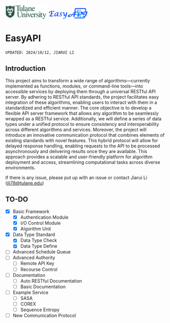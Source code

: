 <img src="images/tulane_long.png" width="128px">
<img src="images/icon_long.png" width="128px"> 

# EasyAPI
`UPDATED: 2024/10/12, JIARUI LI`

## Introduction
This project aims to transform a wide range of algorithms—currently implemented as functions, modules, or command-line tools—into accessible services by deploying them through a universal RESTful API server. By adhering to RESTful API standards, the project facilitates easy integration of these algorithms, enabling users to interact with them in a standardized and efficient manner.
The core objective is to develop a flexible API server framework that allows any algorithm to be seamlessly wrapped as a RESTful service. Additionally, we will define a series of data types under a unified protocol to ensure consistency and interoperability across different algorithms and services.
Moreover, the project will introduce an innovative communication protocol that combines elements of existing standards with novel features. This hybrid protocol will allow for delayed response handling, enabling requests to the API to be processed asynchronously and delivering results once they are available.
This approach provides a scalable and user-friendly platform for algorithm deployment and access, streamlining computational tasks across diverse environments.

If there is any issue, please put up with an issue or contact Jiarui Li (jli78@tulane.edu)

## TO-DO
- [x] Basic Framework
  - [x] Authentication Module
  - [x] I/O Control Module
  - [x] Algorithm Unit
- [x] Data Type Standard
  - [x] Data Type Check
  - [x] Data Type Define
- [ ] Advanced Schedule Queue
- [ ] Advanced Authority
  - [ ] Remote API Key
  - [ ] Recourse Control
- [ ] Documentation
  - [ ] Auto RESTful Documentation
  - [ ] Basic Documentation
- [ ] Example Service
  - [ ] SASA
  - [ ] COREX
  - [ ] Sequence Entropy
- [ ] New Communication Protocol

